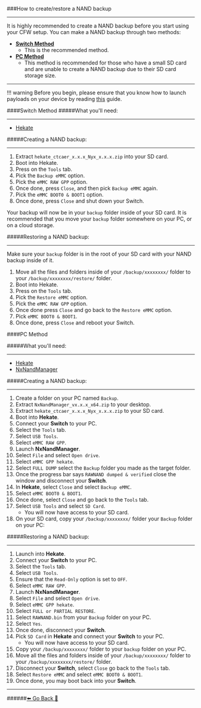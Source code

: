 ###How to create/restore a NAND backup
***
It is highly recommended to create a NAND backup before you start using your CFW setup. 
You can make a NAND backup through two methods:
* [**Switch Method**]()
	* This is the recommended method.
* [**PC Method**]()
	* This method is recommended for those who have a small SD card and are unable to create a NAND backup due to their SD card storage size.

***
!!! warning Before you begin, please ensure that you know how to launch payloads on your device by reading [this](https://rentry.org/SwitchPayloadLaunch) guide.


####Switch Method
#####What you'll need:
***
* [Hekate](https://github.com/CTCaer/hekate/releases/latest/)

#####Creating a NAND backup:
***
1. Extract `hekate_ctcaer_x.x.x_Nyx_x.x.x.zip` into your SD card.
2. Boot into Hekate.
3. Press on the `Tools` tab.
4. Pick the `Backup eMMC` option.
5. Pick the `eMMC RAW GPP` option.
6. Once done, press `Close`,  and then pick `Backup eMMC` again.
7. Pick the `eMMC BOOT0 & BOOT1` option.
8. Once done, press `Close` and shut down your Switch.

Your backup will now be in your `backup` folder inside of your SD card.
It is recommended that you move your `backup` folder somewhere on your PC, or on a cloud storage. 

#####Restoring a NAND backup:
***
Make sure your `backup` folder is in the root of your SD card with your NAND backup inside of it.
 
1. Move all the files and folders inside of your `/backup/xxxxxxxx/` folder to your `/backup/xxxxxxxx/restore/` folder.
2. Boot into Hekate.
3. Press on the `Tools` tab.
4. Pick the `Restore eMMC` option.
5. Pick the `eMMC RAW GPP` option.
6. Once done press `Close` and go back to the `Restore eMMC` option.
7. Pick `eMMC BOOT0 & BOOT1`.
8. Once done, press `Close` and reboot your Switch.

[]()
[]()

####PC Method

#####What you'll need:
***
* [Hekate](https://github.com/CTCaer/hekate/releases/latest/)
* [NxNandManager](https://github.com/eliboa/NxNandManager/releases/latest/)

#####Creating a NAND backup:
***

1. Create a folder on your PC named `Backup`.
2. Extract `NxNandManager_vx.x.x_x64.zip` to your desktop.
3. Extract `hekate_ctcaer_x.x.x_Nyx_x.x.x.zip` to your SD card.
4. Boot into **Hekate**.
5. Connect your **Switch** to your PC.
6. Select the `Tools` tab.
7. Select `USB Tools`.
8. Select `eMMC RAW GPP`.
9. Launch **NxNandManager**.
10. Select `File` and select `Open drive`.
11. Select `eMMC GPP hekate`.
12. Select `FULL DUMP` select the `Backup` folder you made as the target folder.
13. Once the progress bar says `RAWNAND dumped & verified` close the window and disconnect your **Switch**.
14. In **Hekate**, select `Close` and select `Backup eMMC`. 
15. Select `eMMC BOOT0 & BOOT1`.
16. Once done, select `Close` and go back to the `Tools` tab.
17. Select `USB Tools` and select `SD Card`.
	* You will now have access to your SD card. 
18. On your SD card, copy your `/backup/xxxxxxxx/` folder your `Backup` folder on your PC:


#####Restoring a NAND backup:
***
1. Launch into **Hekate**.
2. Connect your **Switch** to your PC.
3. Select the `Tools` tab.
4. Select `USB Tools`.
5. Ensure that the `Read-Only` option is set to `OFF`.
6. Select `eMMC RAW GPP`.
7. Launch **NxNandManager**.
8. Select `File` and select `Open drive`.
9. Select `eMMC GPP hekate`.
10. Select `FULL or PARTIAL RESTORE`.
12. Select `RAWNAND.bin` from your `Backup` folder on your PC.
13. Select `Yes`. 
14. Once done, disconnect your **Switch**.
15. Pick `SD Card` in **Hekate** and connect your **Switch** to your PC.
	* You will now have access to your SD card. 
16. Copy your `/backup/xxxxxxxx/`  folder to your `backup` folder on your PC.
17. Move all the files and folders inside of your `/backup/xxxxxxxx/` folder to your `/backup/xxxxxxxx/restore/` folder.
18. Disconnect your **Switch**, select `Close` go back to the `Tools` tab.
19. Select `Restore eMMC` and select `eMMC BOOT0 & BOOT1`.
20. Once done, you may boot back into your **Switch**.


***
######[⬅️ Go Back 🦝](https://rentry.org/Getting_Started)